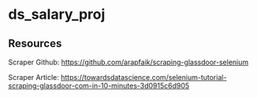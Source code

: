 # ds_salary_proj

## Resources
Scraper Github: https://github.com/arapfaik/scraping-glassdoor-selenium

Scraper Article: https://towardsdatascience.com/selenium-tutorial-scraping-glassdoor-com-in-10-minutes-3d0915c6d905
